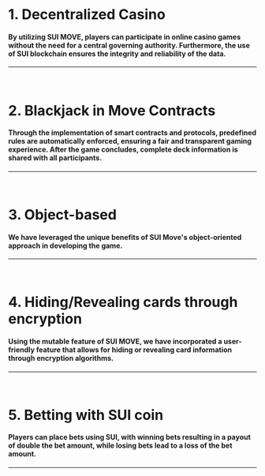 # 1. Decentralized Casino
#### By utilizing SUI MOVE, players can participate in online casino games without the need for a central governing authority. Furthermore, the use of SUI blockchain ensures the integrity and reliability of the data.
___
<br/>

# 2. Blackjack in Move Contracts
#### Through the implementation of smart contracts and protocols, predefined rules are automatically enforced, ensuring a fair and transparent gaming experience. After the game concludes, complete deck information is shared with all participants.
___
<br/>

# 3. Object-based
#### We have leveraged the unique benefits of SUI Move's object-oriented approach in developing the game.
___
<br/>

# 4. Hiding/Revealing cards through encryption
#### Using the mutable feature of SUI MOVE, we have incorporated a user-friendly feature that allows for hiding or revealing card information through encryption algorithms.
___
<br/>

# 5. Betting with SUI coin
#### Players can place bets using SUI, with winning bets resulting in a payout of double the bet amount, while losing bets lead to a loss of the bet amount.
___
<br/>
